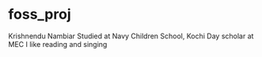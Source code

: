# foss_proj
Krishnendu Nambiar
Studied at Navy Children School, Kochi
Day scholar at MEC
I like reading and singing
